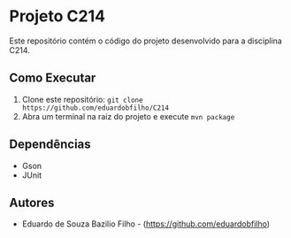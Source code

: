 # Projeto C214

Este repositório contém o código do projeto desenvolvido para a disciplina C214.

## Como Executar

1.  Clone este repositório: `git clone https://github.com/eduardobfilho/C214`
2.  Abra um terminal na raiz do projeto e execute `mvn package`

## Dependências

* Gson
* JUnit

## Autores

* Eduardo de Souza Bazilio Filho - (https://github.com/eduardobfilho)